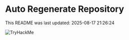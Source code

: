 # Auto Regenerate Repository

This README was last updated: 2025-08-17 21:26:24

 ![TryHackMe](https://tryhackme.com/badge/533634)